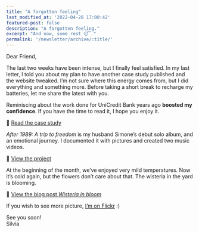 ```yaml
---
title: "A forgotten feeling"
last_modified_at: '2022-04-28 17:00:42'
featured-post: false
description: "A forgotten feeling."
excerpt: "And now, some rest 😴."
permalink: '/newsletter/archive/:title/'
---
```

Dear Friend,

The last two weeks have been intense, but I finally feel satisfied. In my last letter, I told you about my plan to have another case study published and the website tweaked. I’m not sure where this energy comes from, but I did everything and something more. Before taking a short break to recharge my batteries, let me share the latest with you.

Reminiscing about the work done for UniCredit Bank years ago **boosted my confidence**. If you have the time to read it, I hope you enjoy it.

<p class="detached">🔗 <a href="/projects/unicredit-acquisition-landing-pages/">Read the case study</a></p>

<p class="detached"><em>After 1989: A trip to freedom</em> is my husband Simone’s debut solo album, and an emotional journey. I documented it with pictures and created two music videos.</p>

<p class="detached">🔗 <a href="/projects/after-1989-a-trip-to-freedom/">View the project</a></p>

<p class="detached">At the beginning of the month, we’ve enjoyed very mild temperatures. Now it’s cold again, but the flowers don’t care about that. The wisteria in the yard is blooming.</p>

<p class="detached">🔗 <a href="/photography/wisteria-in-bloom/">View the blog post <em>Wisteria in bloom</em></a></p>

<p class="detached">If you wish to see more picture, <a href="https://www.flickr.com/photos/silvia-m/">I’m on Flickr</a> :)</p>

<p class="detached">See you soon!<br>
Silvia</p>